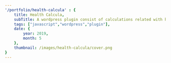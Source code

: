 ```yaml
---
'/portfolio/health-calcula' : {
    title: Health Calcula,
    subTitle: A wordpress plugin consist of calculations related with health.,
    tags: ["javascript","wordpress","plugin"],
    date: {
        year: 2019,
        month: 5
    },
    thumbnail: /images/health-calcula/cover.png
}
---
```


